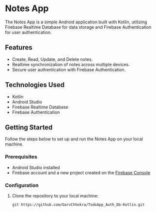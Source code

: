# Notes App

The Notes App is a simple Android application built with Kotlin, utilizing Firebase Realtime Database for data storage and Firebase Authentication for user authentication.

## Features

- Create, Read, Update, and Delete notes.
- Realtime synchronization of notes across multiple devices.
- Secure user authentication with Firebase Authentication.

## Technologies Used

- Kotlin
- Android Studio
- Firebase Realtime Database
- Firebase Authentication

## Getting Started

Follow the steps below to set up and run the Notes App on your local machine.

### Prerequisites

- Android Studio installed
- Firebase account and a new project created on the [Firebase Console](https://console.firebase.google.com/)

### Configuration

1. Clone the repository to your local machine:

   ```bash
   git https://github.com/GarvChhokra/TodoApp_Auth_Db-Kotlin.git
